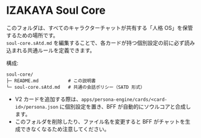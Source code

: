 # IZAKAYA Soul Core

このフォルダは、すべてのキャラクターチャットが共有する「人格 OS」を保管するための場所です。  
`soul-core.sAtd.md` を編集することで、各カードが持つ個別設定の前に必ず読み込まれる共通ルールを定義できます。

構成:

```
soul-core/
├─ README.md           # この説明書
└─ soul-core.sAtd.md   # 共通の会話ポリシー（SATD 形式）
```

- V2 カードを追加する際は、`apps/persona-engine/cards/<card-id>/persona.json` に個別設定を置き、BFF が自動的にソウルコアと合成します。
- このフォルダを削除したり、ファイル名を変更すると BFF がチャットを生成できなくなるため注意してください。

